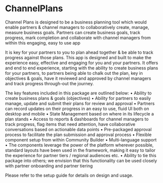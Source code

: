 # ChannelPlans
Channel Plans is designed to be a business planning tool which would enable partners &amp; channel managers to collaboratively create, manage, measure business goals. Partners can create business goals, track progress, mark completion and collaborate with channel managers from within this engaging, easy to use app

It is key for your partners to you to plan ahead together & be able to track progress against those plans. This app is designed and built to make the experience easy, effective and engaging for you and your partners.
It offers and end to end experience, starting with the ability to create business plans for your partners, to partners being able to chalk out the plan, key in objectives & goals, have it reviewed and approved by channel managers and track progress through-out the journey.  

The key features included in this package are outlined below:
•	Ability to create business plans & goals (objectives)
•	Ability for partners to easily manage, update and submit their plans for review and approval
•	Partners can record updates on their progress in an easy to use, fluid UI both on desktop and mobile
•	State Management based on where in its lifecycle a plan stands
•	Access to reports & dashboards for channel managers to track progress, flag items that need attention, have collaborative conversations based on actionable data points
•	Pre-packaged approval process to facilitate the plan submission and approval process
•	Flexible component setup from within Community Builder
•	Multi-language support
•	The components leverage the power of the platform wherever possible, standard layouts have been used in the framework, making it easy to tailor the experience for partner tiers / regional audiences etc.
•	Ability to tie this package into others; we envision that this functionality can be used closely with partner onboarding and partner tiering 

Please refer to the setup guide for details on design and usage.
